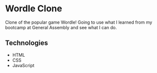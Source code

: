 # Wordle Clone 

Clone of the popular game Wordle! Going to use what I learned from my bootcamp at General Assembly and see what I can do.

## Technologies

- HTML
- CSS
- JavaScript

